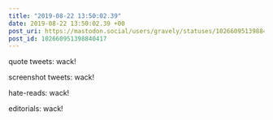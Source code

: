 ```yaml
---
title: "2019-08-22 13:50:02.39"
date: 2019-08-22 13:50:02.39 +00
post_uri: https://mastodon.social/users/gravely/statuses/102660951398840417
post_id: 102660951398840417
---
```

quote tweets: wack!

screenshot tweets: wack!

hate-reads: wack!

editorials: wack!


